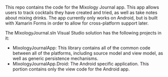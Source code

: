 This repo contains the code for the Mixology Journal app. This app allows users
to track cocktails they have created and tried, as well as take notes about
mixing drinks. The app currently only works on Android, but is built with 
Xamarin Forms in order to allow for cross-platform support later.

The MixologyJournal.sln Visual Studio solution has the following
projects in it:

* MixologyJournalApp: This library contains all of the common code between all of
the platforms, including source model and view model, as well as generic
persistence mechanisms.
* MixologyJournalApp.Droid: The Android specific application. This portion 
contains only the view code for the Android app.

